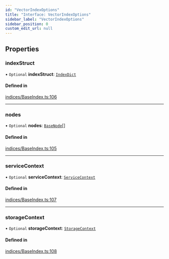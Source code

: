 ```yaml
---
id: "VectorIndexOptions"
title: "Interface: VectorIndexOptions"
sidebar_label: "VectorIndexOptions"
sidebar_position: 0
custom_edit_url: null
---
```


## Properties

### indexStruct

• `Optional` **indexStruct**: [`IndexDict`](../classes/IndexDict.md)

#### Defined in

[indices/BaseIndex.ts:106](https://github.com/run-llama/LlamaIndexTS/blob/2db8a8c/packages/core/src/indices/BaseIndex.ts#L106)

___

### nodes

• `Optional` **nodes**: [`BaseNode`](../classes/BaseNode.md)[]

#### Defined in

[indices/BaseIndex.ts:105](https://github.com/run-llama/LlamaIndexTS/blob/2db8a8c/packages/core/src/indices/BaseIndex.ts#L105)

___

### serviceContext

• `Optional` **serviceContext**: [`ServiceContext`](ServiceContext.md)

#### Defined in

[indices/BaseIndex.ts:107](https://github.com/run-llama/LlamaIndexTS/blob/2db8a8c/packages/core/src/indices/BaseIndex.ts#L107)

___

### storageContext

• `Optional` **storageContext**: [`StorageContext`](StorageContext.md)

#### Defined in

[indices/BaseIndex.ts:108](https://github.com/run-llama/LlamaIndexTS/blob/2db8a8c/packages/core/src/indices/BaseIndex.ts#L108)
